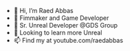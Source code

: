- 👋 Hi, I’m Raed Abbas
- 👀 Fimmaker and Game Developer
- 🌱 Sr. Unreal Developer @GDS Group
- 💞️ Looking to learn more Unreal
- 📫 Find my at youtube.com/raedabbas

<!---
DjWilly/DjWilly is a ✨ special ✨ repository because its `README.md` (this file) appears on your GitHub profile.
You can click the Preview link to take a look at your changes.
--->
